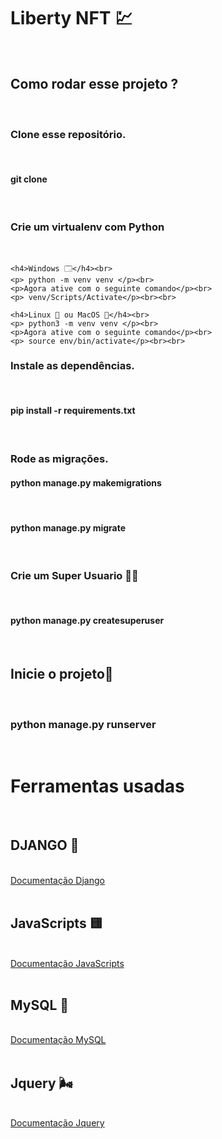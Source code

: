 <h1>Liberty NFT 💹</h1><br>

<h2> Como rodar esse projeto ? </h2><br>

<h3> Clone esse repositório.</h3><br>
    <h4>git clone</h4><br>

<h3>Crie um virtualenv com Python</h3><br>

    <h4>Windows 🗔</h4><br>
    <p> python -m venv venv </p><br>
    <p>Agora ative com o seguinte comando</p><br>
    <p> venv/Scripts/Activate</p><br><br>

    <h4>Linux 🐧 ou MacOS 🍎</h4><br>
    <p> python3 -m venv venv </p><br>
    <p>Agora ative com o seguinte comando</p><br>
    <p> source env/bin/activate</p><br><br>

<h3>Instale as dependências.</h3><br>
    <h4>pip install -r requirements.txt</h4><br>
    
<h3>Rode as migrações.</h3>
    <h4>python manage.py makemigrations</h4><br>
    <h4>python manage.py migrate</h4><br>

<h3> Crie um Super Usuario 🦸‍♂️</h3><br>
<h4>python manage.py createsuperuser</h4><br>

<h2> Inicie o projeto🙂 </h2><br>
<h3>python manage.py runserver</h3><br>


<h1> Ferramentas usadas</h1><br>
<h2>DJANGO 🐍</h2><br>
<a href="https://www.djangoproject.com/">Documentação Django</a><br><br>

 <h2>JavaScripts 🟨</h2><br>
 <a href="https://www.javascript.com/">Documentação JavaScripts</a><br><br>
 
 
 <h2>MySQL 🐬</h2><br>
 <a href="https://www.mysql.com/">Documentação MySQL</a><br><br>
 
 
 <h2>Jquery 🌬️</h2><br>
 <a href="https://jquery.com/">Documentação Jquery</a>


